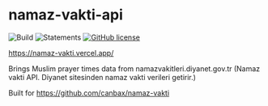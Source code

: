 # namaz-vakti-api

![Build](https://github.com/canbax/namaz-vakti-api/actions/workflows/build-and-test.yml/badge.svg) ![Statements](https://img.shields.io/badge/statements-93.75%25-brightgreen.svg?style=flat) [![GitHub license](https://img.shields.io/badge/license-MIT-blue.svg)](https://github.com/canbax/namaz-vakti-api/blob/main/LICENSE)

https://namaz-vakti.vercel.app/

Brings Muslim prayer times data from namazvakitleri.diyanet.gov.tr (Namaz vakti API. Diyanet sitesinden namaz vakti verileri getirir.)

Built for https://github.com/canbax/namaz-vakti
